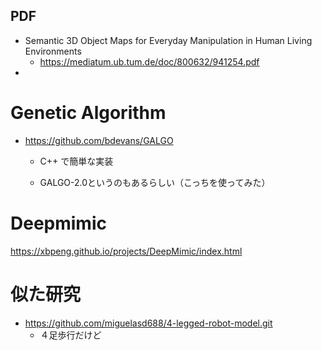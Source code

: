 ## PDF

- Semantic 3D Object Maps for Everyday Manipulation in Human Living Environments
  - https://mediatum.ub.tum.de/doc/800632/941254.pdf
- 

# Genetic Algorithm

- https://github.com/bdevans/GALGO

  - C++ で簡単な実装

  - GALGO-2.0というのもあるらしい（こっちを使ってみた）

    

# Deepmimic

https://xbpeng.github.io/projects/DeepMimic/index.html



# 似た研究

- https://github.com/miguelasd688/4-legged-robot-model.git
  - ４足歩行だけど
